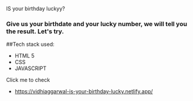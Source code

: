IS your birthday luckyy?
### Give us your birthdate and your lucky number, we will tell you the result. Let's try.

##Tech stack used:
* HTML 5
* CSS
* JAVASCRIPT

Click me to check 
* https://vidhiaggarwal-is-your-birthday-lucky.netlify.app/
